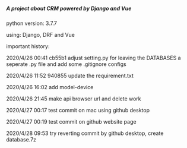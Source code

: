 ##### A project about CRM powered by Django and Vue

python version: 3.7.7

using: Django, DRF and Vue

important history:

2020/4/26 00:41 cb55b1
adjust setting.py for leaving the DATABASES a seperate .py file and add some .gitignore configs

2020/4/26 11:52 940855
update the requirement.txt

2020/4/26 16:02
add model-device

2020/4/26 21:45
make api browser url and delete work

2020/4/27 00:17
test commit on mac using github desktop

2020/4/27 00:19
test commit on github website page

2020/4/28 09:53
try reverting commit by github desktop, create database.7z
